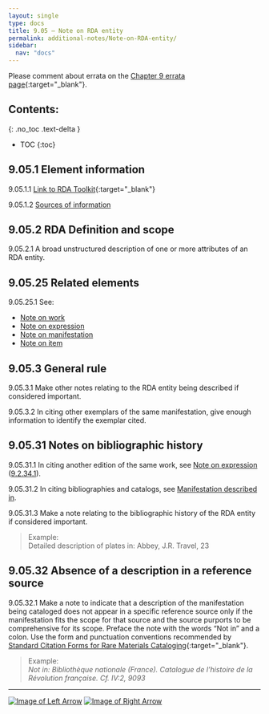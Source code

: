 ```yaml
---
layout: single
type: docs
title: 9.05 — Note on RDA entity
permalink: additional-notes/Note-on-RDA-entity/
sidebar:
  nav: "docs"
---
```


Please comment about errata on the [Chapter 9 errata page](https://docs.google.com/document/d/1O-4HOsrSwNPkw28P9J9SWmJv0cwGZ0DGGSfXrEWaaO0/edit#bookmark=id.9nyfx1dmkdu9){:target="_blank"}.

## Contents:
{: .no_toc .text-delta }

- TOC
{:toc}

## 9.05.1 Element information

<a name="9.05.1.1">9.05.1.1</a> [Link to RDA Toolkit](https://beta.rdatoolkit.org/Content/Index?externalId=en-US_ala-1c343ca4-f0a4-3aa8-9918-6bf04e919d96){:target="_blank"}

<a name="9.05.1.2">9.05.1.2</a> [Sources of information](/DCRMR/additional-notes/#9011-sources-of-information)

## 9.05.2 RDA Definition and scope

<a name="9.05.2.1">9.05.2.1</a> A broad unstructured description of one or more attributes of an RDA entity.

## 9.05.25 Related elements

<a name="9.05.25.1">9.05.25.1</a> See: 

+ [Note on work](/DCRMR/additional-notes/Note-on-work/)
+ [Note on expression](/DCRMR/additional-notes/Note-on-expression/)
+ [Note on manifestation](/DCRMR/additional-notes/Note-on-manifestation/)
+ [Note on item](/DCRMR/additional-notes/Note-on-item/)

## 9.05.3 General rule

<a name="9.05.3.1">9.05.3.1</a> Make other notes relating to the RDA entity being described if considered important.

<a name="9.05.3.2">9.05.3.2</a> In citing other exemplars of the same manifestation, give enough information to identify the exemplar cited.

## 9.05.31 Notes on bibliographic history

<a name="9.05.31.1">9.05.31.1</a> In citing another edition of the same work, see [Note on expression](/DCRMR/additional-notes/Note-on-expression/) ([9.2.34.1](/DCRMR/additional-notes/Note-on-expression/#9.2.34.1)).

<a name="9.05.31.2">9.05.31.2</a> In citing bibliographies and catalogs, see [Manifestation described in](/DCRMR/additional-notes/Manifestation-described-in/).

<a name="9.05.31.3">9.05.31.3</a> Make a note relating to the bibliographic history of the RDA entity if considered important.

>Example:  
>Detailed description of plates in: Abbey, J.R. Travel, 23

## 9.05.32 Absence of a description in a reference source

<a name="9.05.32.1">9.05.32.1</a> Make a note to indicate that a description of the manifestation being cataloged does not appear in a specific reference source only if the manifestation fits the scope for that source and the source purports to be comprehensive for its scope. Preface the note with the words “Not in” and a colon. Use the form and punctuation conventions recommended by [Standard Citation Forms for Rare Materials Cataloging](https://rbms.info/scf/){:target="_blank"}.

>Example:  
><CITE>Not in: Bibliothèque nationale (France). Catalogue de l’histoire de la Révolution française. Cf. IV:2, 9093</CITE>

---

[![Image of Left Arrow](https://rbms-bsc.github.io/DCRMR/assets/pictures/navigation/Arrow_Left.png "9 — Additional notes")](/DCRMR/additional-notes/) [![Image of Right Arrow](https://rbms-bsc.github.io/DCRMR/assets/pictures/navigation/Arrow_Right.png "9.1 — Note on work")](/DCRMR/additional-notes/Note-on-work/)